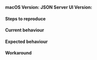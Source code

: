 <!--
Thank you for taking the time to report an issue!

macOS Version:        The output of `sw_vers`, remember that we currently only support macOS 10.12 or later 
Kap Version:          Find this in the about section of Kap, or by right clicking on the Kap icon and pressing "Get Info"
Step to reproduce :   If applicable provide steps to reproduce the issue you're having
Current behaviour:    A description of how Kap is currently behaving
Expected behaviour :  How you expected Kap to behave
Workaround:           A workaround the issue if you've found on (this will help others experiencing the same issue!)
-->

**macOS Version:**
**JSON Server UI Version:**

#### Steps to reproduce
#### Current behaviour
#### Expected behaviour
#### Workaround

<!-- If you have additional information enter it below. -->
